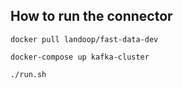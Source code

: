 ## How to run the connector

`docker pull landoop/fast-data-dev`

`docker-compose up kafka-cluster`

`./run.sh`